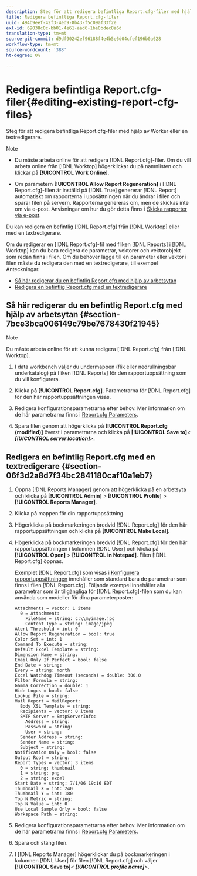 ```yaml
---
description: Steg för att redigera befintliga Report.cfg-filer med hjälp av Worker eller en textredigerare.
title: Redigera befintliga Report.cfg-filer
uuid: 494b9eef-42f3-4ed9-8b43-f5c09af33f2e
exl-id: 69038c0c-bb01-4e61-aad6-1be0bdec8a6d
translation-type: tm+mt
source-git-commit: d9df90242ef96188f4e4b5e6d04cfef196b0a628
workflow-type: tm+mt
source-wordcount: '388'
ht-degree: 0%

---
```


# Redigera befintliga Report.cfg-filer{#editing-existing-report-cfg-files}

Steg för att redigera befintliga Report.cfg-filer med hjälp av Worker eller en textredigerare.

>[!NOTE]
>
>* Du måste arbeta online för att redigera [!DNL Report.cfg]-filer. Om du vill arbeta online från [!DNL Worktop] högerklickar du på namnlisten och klickar på **[!UICONTROL Work Online]**.
   >
   >
* Om parametern **[!UICONTROL Allow Report Regeneration]** i [!DNL Report.cfg]-filen är inställd på [!DNL True] genererar [!DNL Report] automatiskt om rapporterna i uppsättningen när du ändrar i filen och sparar filen på servern. Rapporterna genereras om, men de skickas inte om via e-post. Anvisningar om hur du gör detta finns i [Skicka rapporter via e-post](../../../../home/c-rpt-oview/c-work-rpt-sets/c-edit-ex-rpt-files/t-res-rpts-email.md#task-b0a21f1c925f4e5d82560581ae4cf607).

>



Du kan redigera en befintlig [!DNL Report.cfg] från [!DNL Worktop] eller med en textredigerare.

Om du redigerar en [!DNL Report.cfg]-fil med fliken [!DNL Reports] i [!DNL Worktop] kan du bara redigera de parametrar, vektorer och vektorobjekt som redan finns i filen. Om du behöver lägga till en parameter eller vektor i filen måste du redigera den med en textredigerare, till exempel Anteckningar.

* [Så här redigerar du en befintlig Report.cfg med hjälp av arbetsytan](../../../../home/c-rpt-oview/c-work-rpt-sets/c-edit-ex-rpt-files/c-edit-ex-rpt-files.md#section-7bce3bca006149c79be7678430f21945)
* [Redigera en befintlig Report.cfg med en textredigerare](../../../../home/c-rpt-oview/c-work-rpt-sets/c-edit-ex-rpt-files/c-edit-ex-rpt-files.md#section-06f3d2a8d7f34bc2841180caf10a1eb7)

## Så här redigerar du en befintlig Report.cfg med hjälp av arbetsytan {#section-7bce3bca006149c79be7678430f21945}

>[!NOTE]
>
>Du måste arbeta online för att kunna redigera [!DNL Report.cfg] från [!DNL Worktop].

1. I data workbench väljer du undermappen (flik eller nedrullningsbar underkatalog) på fliken [!DNL Reports] för den rapportuppsättning som du vill konfigurera.
1. Klicka på **[!UICONTROL Report.cfg]**. Parametrarna för [!DNL Report.cfg] för den här rapportuppsättningen visas.

1. Redigera konfigurationsparametrarna efter behov. Mer information om de här parametrarna finns i [Report.cfg Parameters](../../../../home/c-rpt-oview/c-rpt-param-ref/c-rpt-param.md#concept-838e59d72d3f4cb29ee15f5c7eb0ceff).
1. Spara filen genom att högerklicka på **[!UICONTROL Report.cfg (modified)]** överst i parametrarna och klicka på **[!UICONTROL Save to]***&lt; **[!UICONTROL server location]**>*.

## Redigera en befintlig Report.cfg med en textredigerare {#section-06f3d2a8d7f34bc2841180caf10a1eb7}

1. Öppna [!DNL Reports Manager] genom att högerklicka på en arbetsyta och klicka på **[!UICONTROL Admin]** > **[!UICONTROL Profile]** > **[!UICONTROL Reports Manager]**.

1. Klicka på mappen för din rapportuppsättning.
1. Högerklicka på bockmarkeringen bredvid [!DNL Report.cfg] för den här rapportuppsättningen och klicka på **[!UICONTROL Make Local]**.

1. Högerklicka på bockmarkeringen bredvid [!DNL Report.cfg] för den här rapportuppsättningen i kolumnen [!DNL User] och klicka på **[!UICONTROL Open]** > **[!UICONTROL in Notepad]**. Filen [!DNL Report.cfg] öppnas.

   Exemplet [!DNL Report.cfg] som visas i [Konfigurera rapportuppsättningen](../../../../home/c-rpt-oview/c-work-rpt-sets/t-create-rpt-set/t-config-rpt-set/t-config-rpt-set.md#task-cfb2fd0c28bc48c2acdd582fe0d670d0) innehåller som standard bara de parametrar som finns i filen [!DNL Report.cfg]. Följande exempel innehåller alla parametrar som är tillgängliga för [!DNL Report.cfg]-filen som du kan använda som modeller för dina parameterposter:

   ```
   Attachments = vector: 1 items
     0 = Attachment:
       FileName = string: c:\\myimage.jpg
       Content Type = string: image/jpeg
   Alert Threshold = int: 0
   Allow Report Regeneration = bool: true
   Color Set = int: 1
   Command To Execute = string: 
   Default Excel Template = string: 
   Dimension Name = string: 
   Email Only If Perfect = bool: false
   End Date = string: 
   Every = string: month
   Excel Watchdog Timeout (seconds) = double: 300.0
   Filter Formula = string: 
   Gamma Correction = double: 1
   Hide Logos = bool: false
   Lookup File = string: 
   Mail Report = MailReport: 
     Body XSL Template = string: 
     Recipients = vector: 0 items
     SMTP Server = SmtpServerInfo: 
       Address = string: 
       Password = string: 
       User = string: 
     Sender Address = string: 
     Sender Name = string: 
     Subject = string: 
   Notification Only = bool: false
   Output Root = string: 
   Report Types = vector: 3 items
     0 = string: thumbnail
     1 = string: png
     2 = string: excel
   Start Date = string: 7/1/06 19:16 EDT
   Thumbnail X = int: 240
   Thumbnail Y = int: 180
   Top N Metric = string: 
   Top N Value = int: 0
   Use Local Sample Only = bool: false
   Workspace Path = string: 
   ```

1. Redigera konfigurationsparametrarna efter behov. Mer information om de här parametrarna finns i [Report.cfg Parameters](../../../../home/c-rpt-oview/c-rpt-param-ref/c-rpt-param.md#concept-838e59d72d3f4cb29ee15f5c7eb0ceff).
1. Spara och stäng filen.
1. I [!DNL Reports Manager] högerklickar du på bockmarkeringen i kolumnen [!DNL User] för filen [!DNL Report.cfg] och väljer **[!UICONTROL Save to]***&lt; **[!UICONTROL profile name]**>*.
